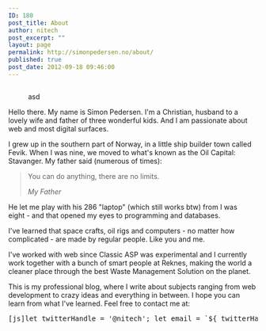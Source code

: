 ```yaml
---
ID: 180
post_title: About
author: nitech
post_excerpt: ""
layout: page
permalink: http://simonpedersen.no/about/
published: true
post_date: 2012-09-18 09:46:00
---
```

<!-- wp:image {"id":515} --><figure class="wp-block-image">

<img src="http://simonpedersen.no/wp-content/uploads/2018/11/IMG_7638_edited.jpg" alt="" class="wp-image-515" /><figcaption>asd</figcaption></figure> <!-- /wp:image -->

<!-- wp:paragraph -->

Hello there. My name is Simon Pedersen. I'm a Christian, husband to a lovely wife and father of three wonderful kids. And I am passionate about web and most digital surfaces.

<!-- /wp:paragraph -->

<!-- wp:paragraph -->

I grew up in the southern part of Norway, in a little ship builder town called Fevik. When I was nine, we moved to what's known as the Oil Capital: Stavanger. My father said (numerous of times):

<!-- /wp:paragraph -->

<!-- wp:quote -->

<blockquote class="wp-block-quote">
  <p>
    You can do anything, there are no limits.
  </p>
  
  <cite>My Father</cite>
</blockquote>

<!-- /wp:quote -->

<!-- wp:paragraph -->

He let me play with his 286 "laptop" (which still works btw) from I was eight - and that opened my eyes to programming and databases. 

<!-- /wp:paragraph -->

<!-- wp:paragraph -->

I've learned that space crafts, oil rigs and computers - no matter how complicated - are made by regular people. Like you and me. 

<!-- /wp:paragraph -->

<!-- wp:paragraph -->

I've worked with web since Classic ASP was experimental and I currently work together with a bunch of smart people at Reknes, making the world a cleaner place through the best Waste Management Solution on the planet.

<!-- /wp:paragraph -->

<!-- wp:paragraph -->

This is my professional blog, where I write about subjects ranging from web development to crazy ideas and everything in between. I hope you can learn from what I've learned. Feel free to contact me at:

<!-- /wp:paragraph -->

<!-- wp:preformatted -->

<pre class="wp-block-preformatted">[js]let twitterHandle = '@nitech'; let email = `${ twitterHandle.substring(1) }@gmail.com`; console.log(email); console.log(twitterHandle);[/js]</pre>

<!-- /wp:preformatted -->

<!-- wp:paragraph -->



<!-- /wp:paragraph -->
